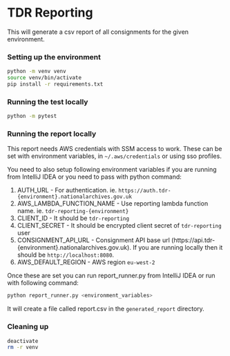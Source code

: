 # TDR Reporting
This will generate a csv report of all consignments for the given environment.

### Setting up the environment
```bash
python -m venv venv
source venv/bin/activate
pip install -r requirements.txt
```

### Running the test locally
```bash
python -m pytest
```

### Running the report locally
This report needs AWS credentials with SSM access to work. These can be set with environment variables, in `~/.aws/credentials` or using sso profiles.

You need to also setup following environment variables if you are running from IntelliJ IDEA or you need to pass with python command:

1. AUTH_URL - For authentication. ie. `https://auth.tdr-{environment}.nationalarchives.gov.uk`
2. AWS_LAMBDA_FUNCTION_NAME - Use reporting lambda function name. ie. `tdr-reporting-{environment}`
3. CLIENT_ID - It should be `tdr-reporting`
4. CLIENT_SECRET - It should be encrypted client secret of `tdr-reporting` user
5. CONSIGNMENT_API_URL - Consignment API base url (https://api.tdr-{environment}.nationalarchives.gov.uk). If you are running locally then it should be `http://localhost:8080`.
6. AWS_DEFAULT_REGION -  AWS region `eu-west-2`

Once these are set you can run report_runner.py from IntelliJ IDEA or run with following command:
```bash
python report_runner.py <environment_variables>
```

It will create a file called report.csv in the `generated_report` directory.

### Cleaning up
```bash
deactivate
rm -r venv
```
